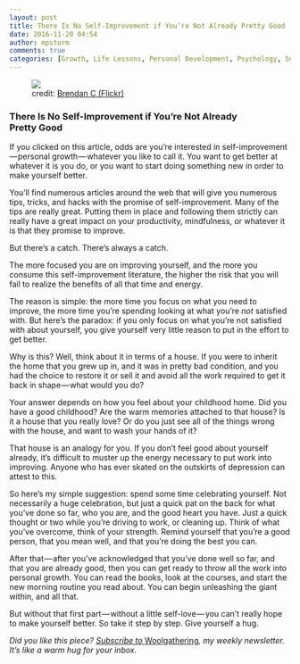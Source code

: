```yaml
---
layout: post
title: There Is No Self-Improvement if You’re Not Already Pretty Good
date: 2016-11-20 04:54
author: mpsturm
comments: true
categories: [Growth, Life Lessons, Personal Development, Psychology, Self Improvement, Uncategorized]
---
```



<figure class="wp-caption">

<img src="https://mikesturmblog.files.wordpress.com/2016/11/f8017-1-0e7lkmxl50gs8qakttdiq.jpeg">

<figcaption class="wp-caption-text">credit: <a href="https://www.flickr.com/photos/brendan-c/" target="_blank">Brendan C (Flickr)</a></figcaption></figure>

<h3>There Is No Self-Improvement if You’re Not Already Pretty Good</h3>
<p>If you clicked on this article, odds are you’re interested in self-improvement — personal growth — whatever you like to call it. You want to get better at whatever it is you do, or you want to start doing something new in order to make yourself better.</p>
<p>You’ll find numerous articles around the web that will give you numerous tips, tricks, and hacks with the promise of self-improvement. Many of the tips are really great. Putting them in place and following them strictly can really have a great impact on your productivity, mindfulness, or whatever it is that they promise to improve.</p>
<p>But there’s a catch. There’s always a catch.</p>
<p>The more focused you are on improving yourself, and the more you consume this self-improvement literature, the higher the risk that you will fail to realize the benefits of all that time and energy.</p>
<p>The reason is simple: the more time you focus on what you need to improve, the more time you’re spending looking at what you’re <em>not</em> satisfied with. But here’s the paradox: if you only focus on what you’re not satisfied with about yourself, you give yourself very little reason to put in the effort to get better.</p>
<p>Why is this? Well, think about it in terms of a house. If you were to inherit the home that you grew up in, and it was in pretty bad condition, and you had the choice to restore it or sell it and avoid all the work required to get it back in shape — what would you do?</p>
<p>Your answer depends on how you feel about your childhood home. Did you have a good childhood? Are the warm memories attached to that house? Is it a house that you really love? Or do you just see all of the things wrong with the house, and want to wash your hands of it?</p>
<p>That house is an analogy for you. If you don’t feel good about yourself already, it’s difficult to muster up the energy necessary to put work into improving. Anyone who has ever skated on the outskirts of depression can attest to this.</p>
<p>So here’s my simple suggestion: spend some time celebrating yourself. Not necessarily a huge celebration, but just a quick pat on the back for what you’ve done so far, who you are, and the good heart you have. Just a quick thought or two while you’re driving to work, or cleaning up. Think of what you’ve overcome, think of your strength. Remind yourself that you’re a good person, that you mean well, and that you’re doing the best you can.</p>
<p>After that — after you’ve acknowledged that you’ve done well so far, and that you are already good, then you can get ready to throw all the work into personal growth. You can read the books, look at the courses, and start the new morning routine you read about. You can begin unleashing the giant within, and all that.</p>
<p>But without that first part — without a little self-love — you can’t really hope to make yourself better. So take it step by step. Give yourself a hug.</p>
<p><em>Did you like this piece? </em><a href="http://tinyletter.com/mike_sturm" target="_blank"><em>Subscribe to </em>Woolgathering</a><em>, my weekly newsletter. It’s like a warm hug for your inbox.</em></p>


